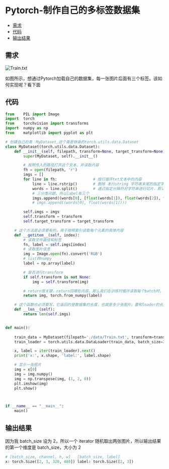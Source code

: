 # Pytorch-制作自己的多标签数据集

  - [需求](#%E9%9C%80%E6%B1%82)
  - [代码](#%E4%BB%A3%E7%A0%81)
  - [输出结果](#%E8%BE%93%E5%87%BA%E7%BB%93%E6%9E%9C)

## 需求
![Train.txt](https://cdn.jsdelivr.net/gh/ylsislove/image-home/test/20200606170421.png)

如图所示，想通过Pytorch加载自己的数据集，每一张图片后面有三个标签。该如何实现呢？看下面

## 代码
```python
from    PIL import Image
import  torch
from    torchvision import transforms
import  numpy as np
from    matplotlib import pyplot as plt

# 创建自己的类：MyDataset,这个类是继承的torch.utils.data.Dataset
class MyDataset(torch.utils.data.Dataset): 
    def __init__(self, filepath, transform=None, target_transform=None):
        super(MyDataset, self).__init__()

        # 按照传入的路径打开这个文本，并读取内容
        fh = open(filepath, 'r') 
        imgs = []
        for line in fh:                # 按行循环txt文本中的内容
            line = line.rstrip()       # 删除 本行string 字符串末尾的指定字符，这个方法的详细介绍自己查询python
            words = line.split()       # 通过指定分隔符对字符串进行切片，默认为所有的空字符，包括空格、换行、制表符等
            # 三分类问题，所以label有三个
            imgs.append((words[0], [float(words[1]), float(words[2]), float(words[3])]))
            # imgs.append((words[0], float(words[1])))

        self.imgs = imgs
        self.transform = transform
        self.target_transform = target_transform

    # 这个方法是必须要有的，用于按照索引读取每个元素的具体内容
    def __getitem__(self, index):
        # 读取文件路径和标签
        fn, label = self.imgs[index]
        # 读取图片信息
        img = Image.open(fn).convert('RGB')
        # list转numpy
        label = np.array(label)

        # 是否进行transform
        if self.transform is not None:
            img = self.transform(img)

        # return很关键，return回哪些内容，那么我们在训练时循环读取每个batch时，就能获得哪些内容
        return img, torch.from_numpy(label)

    # 这个函数也必须要写，它返回的是数据集的长度，也就是多少张图片，要和loader的长度作区分
    def __len__(self): 
        return len(self.imgs)


def main():
    
    train_data = MyDataset(filepath='./data/Train.txt', transform=transforms.ToTensor())
    train_loader = torch.utils.data.DataLoader(train_data, batch_size=2, shuffle=True)

    x, label = iter(train_loader).next()
    print('x:', x.shape, 'label:', label.shape)

    # 显示一张图片
    img = x[0]
    img = img.numpy()
    img = np.transpose(img, (1, 2, 0))
    plt.imshow(img)
    plt.show()



if __name__ == "__main__":
    main()
```

## 输出结果
因为我 batch_size 设为 2，所以一个 iterator 随机取出两张图片，所以输出结果的第一个维度是 batch_size，大小为 2
```python
# [batch_size, channel, h, w]   [batch_size, label]
x: torch.Size([2, 3, 320, 480]) label: torch.Size([2, 3])
```